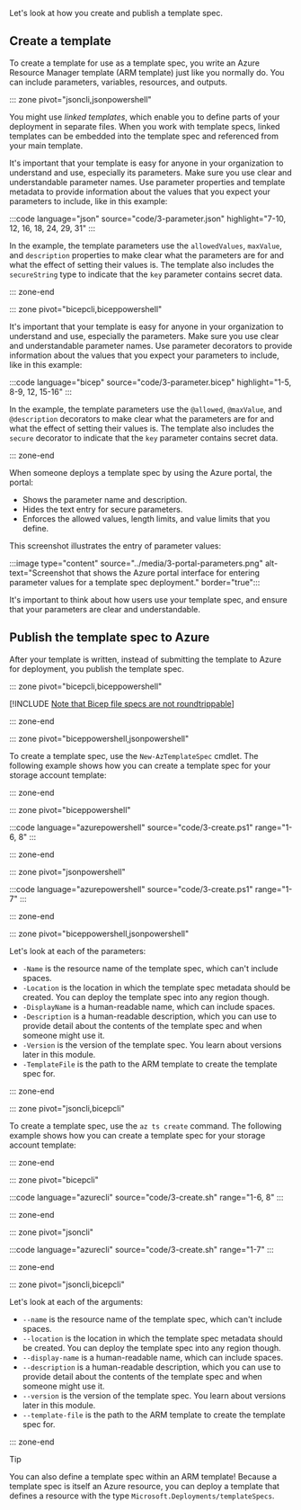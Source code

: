 Let's look at how you create and publish a template spec.

## Create a template

To create a template for use as a template spec, you write an Azure Resource Manager template (ARM template) just like you normally do. You can include parameters, variables, resources, and outputs.

::: zone pivot="jsoncli,jsonpowershell"

You might use _linked templates_, which enable you to define parts of your deployment in separate files. When you work with template specs, linked templates can be embedded into the template spec and referenced from your main template.

It's important that your template is easy for anyone in your organization to understand and use, especially its parameters. Make sure you use clear and understandable parameter names. Use parameter properties and template metadata to provide information about the values that you expect your parameters to include, like in this example:

:::code language="json" source="code/3-parameter.json" highlight="7-10, 12, 16, 18, 24, 29, 31" :::

In the example, the template parameters use the `allowedValues`, `maxValue`, and `description` properties to make clear what the parameters are for and what the effect of setting their values is. The template also includes the `secureString` type to indicate that the `key` parameter contains secret data.

::: zone-end

::: zone pivot="bicepcli,biceppowershell"

It's important that your template is easy for anyone in your organization to understand and use, especially the parameters. Make sure you use clear and understandable parameter names. Use parameter decorators to provide information about the values that you expect your parameters to include, like in this example:

:::code language="bicep" source="code/3-parameter.bicep" highlight="1-5, 8-9, 12, 15-16" :::

In the example, the template parameters use the `@allowed`, `@maxValue`, and `@description` decorators to make clear what the parameters are for and what the effect of setting their values is. The template also includes the `secure` decorator to indicate that the `key` parameter contains secret data.

::: zone-end

When someone deploys a template spec by using the Azure portal, the portal:

- Shows the parameter name and description.
- Hides the text entry for secure parameters.
- Enforces the allowed values, length limits, and value limits that you define.

This screenshot illustrates the entry of parameter values:

:::image type="content" source="../media/3-portal-parameters.png" alt-text="Screenshot that shows the Azure portal interface for entering parameter values for a template spec deployment." border="true":::

It's important to think about how users use your template spec, and ensure that your parameters are clear and understandable.

## Publish the template spec to Azure

After your template is written, instead of submitting the template to Azure for deployment, you publish the template spec.

::: zone pivot="bicepcli,biceppowershell"

[!INCLUDE [Note that Bicep file specs are not roundtrippable](./code/note-bicep-roundtrip.md)]

::: zone-end

::: zone pivot="biceppowershell,jsonpowershell"

To create a template spec, use the `New-AzTemplateSpec` cmdlet. The following example shows how you can create a template spec for your storage account template:

::: zone-end

::: zone pivot="biceppowershell"

:::code language="azurepowershell" source="code/3-create.ps1" range="1-6, 8" :::

::: zone-end

::: zone pivot="jsonpowershell"

:::code language="azurepowershell" source="code/3-create.ps1" range="1-7" :::

::: zone-end

::: zone pivot="biceppowershell,jsonpowershell"

Let's look at each of the parameters:

- `-Name` is the resource name of the template spec, which can't include spaces.
- `-Location` is the location in which the template spec metadata should be created. You can deploy the template spec into any region though.
- `-DisplayName` is a human-readable name, which can include spaces.
- `-Description` is a human-readable description, which you can use to provide detail about the contents of the template spec and when someone might use it.
- `-Version` is the version of the template spec. You learn about versions later in this module.
- `-TemplateFile` is the path to the ARM template to create the template spec for.

::: zone-end

::: zone pivot="jsoncli,bicepcli"

To create a template spec, use the `az ts create` command. The following example shows how you can create a template spec for your storage account template:

::: zone-end

::: zone pivot="bicepcli"

:::code language="azurecli" source="code/3-create.sh" range="1-6, 8" :::

::: zone-end

::: zone pivot="jsoncli"

:::code language="azurecli" source="code/3-create.sh" range="1-7" :::

::: zone-end

::: zone pivot="jsoncli,bicepcli"

Let's look at each of the arguments:

- `--name` is the resource name of the template spec, which can't include spaces.
- `--location` is the location in which the template spec metadata should be created. You can deploy the template spec into any region though.
- `--display-name` is a human-readable name, which can include spaces.
- `--description` is a human-readable description, which you can use to provide detail about the contents of the template spec and when someone might use it.
- `--version` is the version of the template spec. You learn about versions later in this module.
- `--template-file` is the path to the ARM template to create the template spec for.

::: zone-end

> [!TIP]
> You can also define a template spec within an ARM template! Because a template spec is itself an Azure resource, you can deploy a template that defines a resource with the type `Microsoft.Deployments/templateSpecs`.
